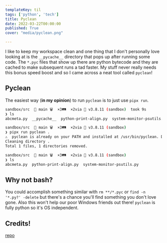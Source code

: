 ```yaml
---
templateKey: til
tags: ['python', 'tech']
title: Pyclean
date: 2022-03-22T00:00:00
published: True
cover: "media/pyclean.png"

---
```


I like to keep my workspace clean and one thing that I don't personally love looking at is the `__pycache__` directory that pops up after running some code.
The `*.pyc` files that show up there are python bytecode and they are cached to make subsequent runs a tad faster. 
My stuff never really needs this bonus speed boost and so I came across a neat tool called `pyclean`!

## Pyclean

The easiest way (**in my opinion**) to run `pyclean` is to just use `pipx run`.

```bash
sandbox/src  🌱 main 🗑️  ×3🛤️  ×2via 🐍 v3.8.11 (sandbox)  took 9s
❯ ls
abcmeta.py  __pycache__  python-print-align.py  system-monitor-psutils.py

sandbox/src  🌱 main 🗑️  ×3🛤️  ×2via 🐍 v3.8.11 (sandbox)
❯ pipx run pyclean .
⚠️  pyclean is already on your PATH and installed at /usr/bin/pyclean. Downloading and running anyway.
Cleaning directory .
Total 1 files, 1 directories removed.

sandbox/src  🌱 main 🗑️  ×3🛤️  ×2via 🐍 v3.8.11 (sandbox)
❯ ls
abcmeta.py  python-print-align.py  system-monitor-psutils.py

```

## Why not bash?

You could accomplish something similar with `rm **/*.pyc` or `find -n '*.py?' -delete` but there's a chance you'll find something you don't love gone.
Also this won't help our poor Windows friends out there!
`pyclean` is fully python so it's OS independent.

## Credits!

[repo](https://github.com/bittner/pyclean)
